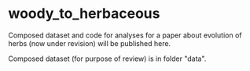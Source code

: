 # woody_to_herbaceous
Composed dataset and code for analyses for a paper about evolution of herbs (now under revision) will be published here. 

Composed dataset (for purpose of review) is in folder "data". 
